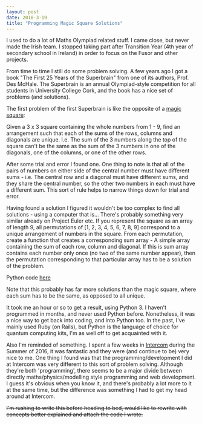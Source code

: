```yaml
---
layout: post
date: 2018-3-19
title: "Programming Magic Square Solutions"
---
```


I used to do a lot of Maths Olympiad related stuff.  I came close, but never made the Irish team.  I stopped taking part after Transition Year (4th year of secondary school in Ireland) in order to focus on the Fusor and other projects.

From time to time I still do some problem solving.  A few years ago I got a book "The First 25 Years of the Superbrain" from one of its authors, Prof.  Des McHale.  The Superbrain is an annual Olympiad-style competition for all students in University College Cork, and the book has a nice set of problems (and solutions).

The first problem of the first Superbrain is like the opposite of a [magic square](https://en.wikipedia.org/wiki/Magic_square):

Given a 3 x 3 square containing the whole numbers from 1 - 9, find an arrangement such that each of the sums of the rows, columns and diagonals are unique.  I.e. The sum of the 3 numbers along the top of the square can't be the same as the sum of the 3 numbers in one of the diagonals, one of the columns, or one of the other rows.

After some trial and error I found one.  One thing to note is that all of the pairs of numbers on either side of the central number must have different sums - i.e. The central row and a diagonal must have different sums, and they share the central number, so the other two numbers in each must have a different sum.  This sort of rule helps to narrow things down for trial and error.

Having found a solution I figured it wouldn't be too complex to find all solutions - using a computer that is...  There's probably something very similar already on Project Euler etc.  If you represent the square as an array of length 9, all permutations of [1, 2, 3, 4, 5, 6, 7, 8, 9] correspond to a unique arrangement of numbers in the square.  From each permutation, create a function that creates a corresponding sum array - A simple array containing the sum of each row, column and diagonal.  If this is sum array contains each number only once (no two of the same number appear), then the permutation corresponding to that particular array has to be a solution of the problem.

Python code [here](../hello.py)

Note that this probably has far more solutions than the magic square, where each sum has to be the same, as opposed to all unique.

It took me an hour or so to get a result, using Python 3.  I haven't programmed in months, and never used Python before.  Nonetheless, it was a nice way to get back into coding, and into Python too.  In the past, I've mainly used Ruby (on Rails), but Python is the language of choice for quantum computing kits, I'm as well off to get acquainted with it.

Also I'm reminded of something.  I spent a few weeks in [Intercom](https://www.intercom.com/) during the Summer of 2016, it was fantastic and they were (and continue to be) very nice to me.  One thing I found was that the programming/development I did at Intercom was very different to this sort of problem solving.  Although they're both 'programming', there seems to be a major divide between directly maths/physics/modelling style programming and web development.  I guess it's obvious when you know it, and there's probably a lot more to it at the same time, but the difference was something I had to get my head around at Intercom.

~~I'm rushing to write this before heading to bed, would like to rewrite with concepts better explained and attach the code I wrote.~~ 
